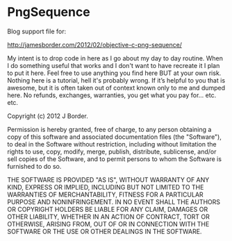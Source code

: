 PngSequence
===========
Blog support file for:

http://jamesborder.com/2012/02/objective-c-png-sequence/

My intent is to drop code in here as I go about my day to day routine. When I do something useful that works and I don't want to have recreate it I plan to put it here. Feel free to use anything you find here BUT at your own risk. Nothing here is a tutorial, hell it's probably wrong. If it’s helpful to you that is awesome, but it is often taken out of context known only to me and dumped here. No refunds, exchanges, warranties, you get what you pay for... etc. etc.

Copyright (c) 2012 J Border.

Permission is hereby granted, free of charge, to any person obtaining a copy of this software and associated documentation files (the "Software"), to deal in the Software without restriction, including without limitation the rights to use, copy, modify, merge, publish, distribute, sublicense, and/or sell copies of the Software, and to permit persons to whom the Software is furnished to do so.

THE SOFTWARE IS PROVIDED "AS IS", WITHOUT WARRANTY OF ANY KIND, EXPRESS OR IMPLIED, INCLUDING BUT NOT LIMITED TO THE WARRANTIES OF MERCHANTABILITY, FITNESS FOR A PARTICULAR PURPOSE AND NONINFRINGEMENT. IN NO EVENT SHALL THE AUTHORS OR COPYRIGHT HOLDERS BE LIABLE FOR ANY CLAIM, DAMAGES OR OTHER LIABILITY, WHETHER IN AN ACTION OF CONTRACT, TORT OR OTHERWISE, ARISING FROM, OUT OF OR IN CONNECTION WITH THE SOFTWARE OR THE USE OR OTHER DEALINGS IN THE SOFTWARE.


